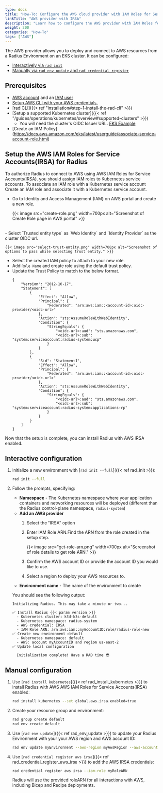 ```yaml
---
type: docs
title: "How-To: Configure the AWS cloud provider with IAM Roles for Service Accounts (IRSA)"
linkTitle: "AWS provider with IRSA"
description: "Learn how to configure the AWS provider with IAM Roles for Service Accounts(IRSA) for your Radius Environment"
weight: 200
categories: "How-To"
tags: ["AWS"]
---
```


The AWS provider allows you to deploy and connect to AWS resources from a Radius Environment on an EKS cluster. It can be configured:

- [Interactively via `rad init`](#interactive-configuration)
- [Manually via `rad env update` and `rad credential register`](#manual-configuration)

## Prerequisites

- [AWS account](https://aws.amazon.com/premiumsupport/knowledge-center/create-and-activate-aws-account) and an [IAM user](https://docs.aws.amazon.com/IAM/latest/UserGuide/getting-started_create-admin-group.html)
- [Setup AWS CLI with your AWS credentials. ](https://docs.aws.amazon.com/cli/latest/reference/configure/)
- [rad CLI]({{< ref "installation#step-1-install-the-rad-cli" >}})
- [Setup a supported Kubernetes cluster]({{< ref "/guides/operations/kubernetes/overview#supported-clusters" >}})
  - You will need the cluster's OIDC Issuer URL. [EKS Example](https://docs.aws.amazon.com/eks/latest/userguide/enable-iam-roles-for-service-accounts.html)
- [Create an IAM Policy] (https://docs.aws.amazon.com/eks/latest/userguide/associate-service-account-role.html)


## Setup the AWS IAM Roles for Service Accounts(IRSA) for Radius

To authorize Radius to connect to AWS using AWS IAM Roles for Service Accounts(IRSA), you should assign IAM roles to Kubernetes service accounts. To associate an IAM role with a Kubernetes service account Create an IAM role and associate it with a Kubernetes service account.

- Go to Identity and Access Management (IAM) on AWS portal and create a new role.

    {{< image src="create-role.png" width=700px alt="Screenshot of Create Role page in AWS portal" >}}
</br>
- Select `Trusted entity type` as `Web Identity` and `Identity Provider` as the cluster OIDC url.

    {{< image src="select-trust-entity.png" width=700px alt="Screenshot of options to pass while selecting trust entity." >}}
    
- Select the created IAM policy to attach to your new role.
- Add `Role Name` and create role using the default trust policy.
- Update the Trust Policy to match to the below format.
    ```
    {
        "Version": "2012-10-17",
        "Statement": [
            {
                "Effect": "Allow",
                "Principal": {
                    "Federated": "arn:aws:iam::<account-id>:oidc-provider/<oidc-url>"
                },
                "Action": "sts:AssumeRoleWithWebIdentity",
                "Condition": {
                    "StringEquals": {
                        "<oidc-url>:aud": "sts.amazonaws.com",
                        "<oidc-url>:sub": "system:serviceaccount:radius-system:ucp"
                    }
                }
            },
            {
                "Sid": "Statement1",
                "Effect": "Allow",
                "Principal": {
                    "Federated": "arn:aws:iam::<account-id>:oidc-provider/<oidc-url>"
                },
                "Action": "sts:AssumeRoleWithWebIdentity",
                "Condition": {
                    "StringEquals": {
                        "<oidc-url>:aud": "sts.amazonaws.com",
                        "<oidc-url>:sub": "system:serviceaccount:radius-system:applications-rp"
                    }
                }
            }
        ]
    }
    ```
Now that the setup is complete, you can install Radius with AWS IRSA enabled.

## Interactive configuration

1. Initialize a new environment with [`rad init --full`]({{< ref rad_init >}}):

   ```bash
   rad init --full
   ```

1. Follow the prompts, specifying:
   - **Namespace** - The Kubernetes namespace where your application containers and networking resources will be deployed (different than the Radius control-plane namespace, `radius-system`)
   - **Add an AWS provider** 
        1. Select the "IRSA" option
        2. Enter IAM Role ARN.Find the ARN from the role created in the setup step.
         
            {{< image src="get-role-arn.png" width=700px alt="Screenshot of role details to get role ARN." >}}
               
        3. Confirm the AWS account ID or provide the account ID you would like to use.
        4. Select a region to deploy your AWS resources to.
   - **Environment name** - The name of the environment to create

   You should see the following output:

      ```
      Initializing Radius. This may take a minute or two...

    ✅ Install Radius {{< param version >}}
        - Kubernetes cluster: k3d-k3s-default
        - Kubernetes namespace: radius-system
        - AWS credential: IRSA
        - IAM Role ARN: arn:aws:iam::myAccountID:role/radius-role-new
    ✅ Create new environment default
        - Kubernetes namespace: default
        - AWS: account myAccountID and region us-east-2
    ✅ Update local configuration

        Initialization complete! Have a RAD time 😎
      ```

## Manual configuration

1. Use [`rad install kubernetes`]({{< ref rad_install_kubernetes >}}) to install Radius with AWS AWS IAM Roles for Service Accounts(IRSA) enabled:

    ```bash
    rad install kubernetes --set global.aws.irsa.enabled=true
    ```

1. Create your resource group and environment:

    ```bash
    rad group create default
    rad env create default
    ```

1. Use [`rad env update`]({{< ref rad_env_update >}}) to update your Radius Environment with your your AWS region and AWS account ID:

    ```bash
    rad env update myEnvironment --aws-region myAwsRegion --aws-account-id myAwsAccountId
    ```

1. Use [`rad credential register aws irsa`]({{< ref rad_credential_register_aws_irsa >}}) to add the AWS IRSA credentials:

    ```bash
    rad credential register aws irsa --iam-role myRoleARN
    ```

    Radius will use the provided roleARN for all interactions with AWS, including Bicep and Recipe deployments.
